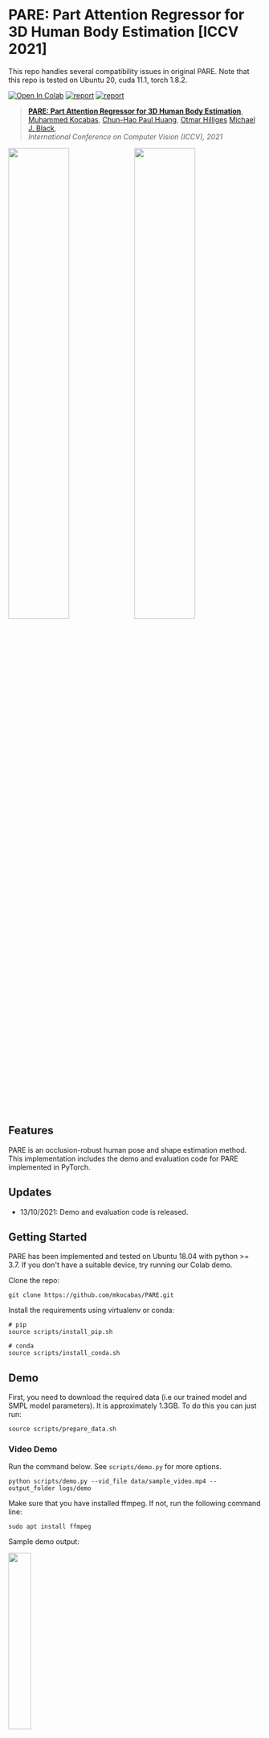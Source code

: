 # PARE: Part Attention Regressor for 3D Human Body Estimation [ICCV 2021]

This repo handles several compatibility issues in original PARE.
Note that this repo is tested on Ubuntu 20, cuda 11.1, torch 1.8.2.

[![Open In Colab](https://colab.research.google.com/assets/colab-badge.svg)]()
[![report](https://img.shields.io/badge/Project-Page-blue)](https://pare.is.tue.mpg.de/)
[![report](https://img.shields.io/badge/ArXiv-Paper-red)](https://arxiv.org/abs/2104.08527)

> [**PARE: Part Attention Regressor for 3D Human Body Estimation**](https://arxiv.org/abs/2104.08527),            
> [Muhammed Kocabas](https://ps.is.tuebingen.mpg.de/person/mkocabas),
> [Chun-Hao Paul Huang](https://ps.is.tuebingen.mpg.de/person/chuang2),
> [Otmar Hilliges](https://ait.ethz.ch/people/hilliges/)
[Michael J. Black](https://ps.is.tuebingen.mpg.de/person/black),        
> *International Conference on Computer Vision (ICCV), 2021*

<p float="left">
  <img src="docs/assets/vibe_vs_pare_p1.gif" width="49%" />
  <img src="docs/assets/vibe_vs_pare_p2.gif" width="49%" />

</p>

## Features

PARE is an occlusion-robust human pose and shape estimation method. This implementation includes the demo and evaluation code for
PARE implemented in PyTorch.

## Updates

- 13/10/2021: Demo and evaluation code is released.

## Getting Started

PARE has been implemented and tested on Ubuntu 18.04 with
python >= 3.7. If you don't have a suitable device,
try running our Colab demo.

Clone the repo:

```shell
git clone https://github.com/mkocabas/PARE.git
```

Install the requirements using virtualenv or conda:

```shell
# pip
source scripts/install_pip.sh

# conda
source scripts/install_conda.sh
```

## Demo

First, you need to download the required data
(i.e our trained model and SMPL model parameters). It is approximately 1.3GB.
To do this you can just run:

```shell
source scripts/prepare_data.sh
```

### Video Demo
Run the command below. See `scripts/demo.py` for more options.
```shell script
python scripts/demo.py --vid_file data/sample_video.mp4 --output_folder logs/demo
```

Make sure that you have installed ffmpeg. If not, run the following command line:
```
sudo apt install ffmpeg
```

Sample demo output:

<p float="left">
  <img src="docs/assets/demo_output.gif" width="30%" />
</p>

### Image Folder Demo

```shell script
python scripts/demo.py --image_folder <path to image folder> --output_folder logs/demo
```

#### Output format

If demo finishes succesfully, it needs to create a file named `pare_output.pkl` in the `--output_folder`.
We can inspect what this file contains by:

```
>>> import joblib # you may also use native pickle here as well

>>> output = joblib.load('pare_output.pkl')

>>> print(output.keys())  

dict_keys([1, 2, 3, 4]) # these are the track ids for each subject appearing in the video

>>> for k,v in output[1].items(): print(k,v.shape)

pred_cam (n_frames, 3)          # weak perspective camera parameters in cropped image space (s,tx,ty)
orig_cam (n_frames, 4)          # weak perspective camera parameters in original image space (sx,sy,tx,ty)
verts (n_frames, 6890, 3)       # SMPL mesh vertices
pose (n_frames, 72)             # SMPL pose parameters
betas (n_frames, 10)            # SMPL body shape parameters
joints3d (n_frames, 49, 3)      # SMPL 3D joints
joints2d (n_frames, 21, 3)      # 2D keypoint detections by STAF if pose tracking enabled otherwise None
bboxes (n_frames, 4)            # bbox detections (cx,cy,w,h)
frame_ids (n_frames,)           # frame ids in which subject with tracking id #1 appears
smpl_joints2d (n_frames, 49, 2) # SMPL 2D joints
```
## Google Colab

## Training

Training instructions will follow soon.

## Evaluation
You need to download [3DPW](https://virtualhumans.mpi-inf.mpg.de/3DPW/)
and [3DOH](https://www.yangangwang.com/papers/ZHANG-OOH-2020-03.html)
datasets before running the evaluation script.
After the download, the `data` folder should look like:

```shell
data/
├── body_models
│   └── smpl
├── dataset_extras
├── dataset_folders
│   ├── 3doh
│   └── 3dpw
└── pare
    └── checkpoints

```

Then, you can evaluate PARE by running:

```shell script
python scripts/eval.py \
  --cfg data/pare/checkpoints/pare_config.yaml \
  --opts DATASET.VAL_DS 3doh_3dpw-all

python scripts/eval.py \
  --cfg data/pare/checkpoints/pare_w_3dpw_config.yaml \
  --opts DATASET.VAL_DS 3doh_3dpw-all
```

You should obtain results in this table on 3DPW test set:

| | MPJPE | PAMPJPE | V2V|
|--- | --- | --- | ---|
|PARE | 82 | 50.9 | 97.9|
|PARE (w. 3DPW) | 74.5 | 46.5 | 88.6|

## Occlusion Sensitivity Analysis

We prepare a script to run occlusion sensitivity analysis
proposed in our paper. Occlusion sensitivity analysis slides
an occluding patch on the image and visualizes how human pose
and shape estimation result affected.

```shell
python scripts/occlusion_analysis.py \
  --cfg data/pare/checkpoints/pare_config.yaml \
  --ckpt data/pare/checkpoints/pare_checkpoint.ckpt
```

Sample occlusion test output:

<p float="left">
  <img src="docs/assets/occlusion_test.gif" width="70%" />
</p>

## Citation

```bibtex
@inproceedings{Kocabas_PARE_2021,
  title = {{PARE}: Part Attention Regressor for {3D} Human Body Estimation},
  author = {Kocabas, Muhammed and Huang, Chun-Hao P. and Hilliges, Otmar and Black, Michael J.},
  booktitle = {Proc. International Conference on Computer Vision (ICCV)},
  pages = {11127--11137},
  month = oct,
  year = {2021},
  doi = {},
  month_numeric = {10}
}
```
## License

This code is available for **non-commercial scientific research purposes** as defined in the [LICENSE file](LICENSE). By downloading and using this code you agree to the terms in the [LICENSE](LICENSE). Third-party datasets and software are subject to their respective licenses.

## References

We indicate if a function or script is borrowed externally inside each file. Consider citing these works if you use them in your project.

## Contact

For questions, please contact pare@tue.mpg.de

For commercial licensing (and all related questions for business applications), please contact ps-licensing@tue.mpg.de.
